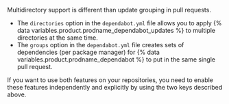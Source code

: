 Multidirectory support is different than update grouping in pull requests.
* The `directories` option in the `dependabot.yml` file allows you to apply {% data variables.product.prodname_dependabot_updates %} to multiple directories at the same time.
* The `groups` option in the `dependabot.yml` file creates sets of dependencies (per package manager) for {% data variables.product.prodname_dependabot %} to put in the same single pull request.

If you want to use both features on your repositories, you need to enable these features independently and explicitly by using the two keys described above.
